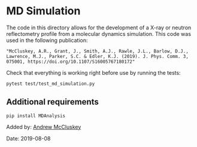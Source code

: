# MD Simulation

The code in this directory allows for the development of a X-ray or neutron reflectometry profile from a molecular dynamics simulation.
This code was used in the following publication:
```
"McCluskey, A.R., Grant, J., Smith, A.J., Rawle, J.L., Barlow, D.J., Lawrence, M.J., Parker, S.C. & Edler, K.J. (2019). J. Phys. Comm. 3, 075001, https://doi.org/10.1107/S16005767180172"
```

Check that everything is working right before use by running the tests:
```
pytest test/test_md_simulation.py
```

## Additional requirements
```
pip install MDAnalysis
```

Added by: [Andrew McCluskey](https://github.com/arm61)

Date: 2019-08-08
